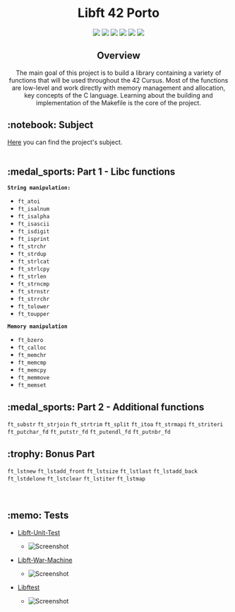 <h1 align="center">
	Libft 42 Porto
</h1>

<p align="center">
	<img src="https://img.shields.io/badge/score-125%20%2F%20100-success?style=for-the-badge" />
	<img src="https://img.shields.io/github/repo-size/knoxvillie/libft?style=for-the-badge&logo=github">
	<img src="https://img.shields.io/github/languages/count/knoxvillie/libft?style=for-the-badge&logo=" />
	<img src="https://img.shields.io/github/languages/top/knoxvillie/libft?style=for-the-badge" />
	<img src="https://img.shields.io/github/last-commit/knoxvillie/libft?style=for-the-badge" />
   	<img src="https://img.shields.io/badge/NORMINETTE-3.3.51-blue?style=for-the-badge&logo=" />
</p>

<h2 align="center">
Overview
</h2>

<p align="center">
The main goal of this project is to build a library containing a variety of functions that will be used throughout the 42 Cursus. Most of the functions are low-level and work directly with memory management and allocation, key concepts of the C language. Learning about the building and implementation of the Makefile is the core of the project.
</p>

<h2 align="left">
	 :notebook: Subject
</h2>
<a href="https://github.com/knoxvillie/libft/blob/main/Subject/en.subject.pdf">Here</a> you can find the project's subject.
<br /><br />


<h2 align="left">
	:medal_sports: Part 1 - Libc functions
</h2>

**`String manipulation:`** 
* `ft_atoi`
* `ft_isalnum` 
* `ft_isalpha` 
* `ft_isascii` 
* `ft_isdigit` 
* `ft_isprint`
* `ft_strchr` 
* `ft_strdup` 
* `ft_strlcat` 
* `ft_strlcpy` 
* `ft_strlen` 
* `ft_strncmp` 
* `ft_strnstr` 
* `ft_strrchr` 
* `ft_tolower` 
* `ft_toupper` 

**`Memory manipulation`**
* `ft_bzero` 
* `ft_calloc`
* `ft_memchr` 
* `ft_memcmp` 
* `ft_memcpy` 
* `ft_memmove` 
* `ft_memset`

<h2 align="left">
	:medal_sports: Part 2 - Additional functions
</h2>

`ft_substr` `ft_strjoin` `ft_strtrim` `ft_split` `ft_itoa` `ft_strmapi` `ft_striteri` `ft_putchar_fd` `ft_putstr_fd` `ft_putendl_fd` `ft_putnbr_fd` <br />

<h2 align="left">
	:trophy: Bonus Part
</h2>

`ft_lstnew` `ft_lstadd_front` `ft_lstsize` `ft_lstlast` `ft_lstadd_back` `ft_lstdelone` `ft_lstclear` `ft_lstiter` `ft_lstmap`  <br />
<br />
<br />

<h2 align="left">
	:memo: Tests
</h2>

- [Libft-Unit-Test](https://github.com/alelievr/libft-unit-test)
  - ![Screenshot](https://imgur.com/a/dscm1ee)
    
- [Libft-War-Machine](https://github.com/0x050f/libft-war-machine)
  - ![Screenshot](https://imgur.com/a/h6NHu3t)

- [Libftest](https://github.com/jtoty/Libftest)
  - ![Screenshot](https://imgur.com/a/4qEFR8L)

